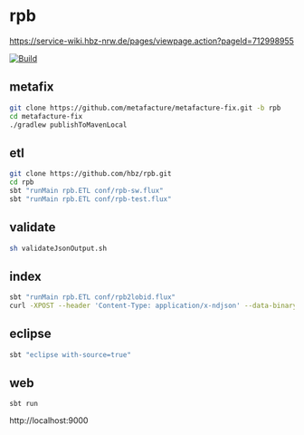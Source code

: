 # rpb

https://service-wiki.hbz-nrw.de/pages/viewpage.action?pageId=712998955

[![Build](https://github.com/hbz/rpb/workflows/Build/badge.svg)](https://github.com/hbz/rpb/actions?query=workflow%3ABuild)

## metafix

```bash
git clone https://github.com/metafacture/metafacture-fix.git -b rpb
cd metafacture-fix
./gradlew publishToMavenLocal
```

## etl

```bash
git clone https://github.com/hbz/rpb.git
cd rpb
sbt "runMain rpb.ETL conf/rpb-sw.flux"
sbt "runMain rpb.ETL conf/rpb-test.flux"
```

## validate

```bash
sh validateJsonOutput.sh
```

## index

```bash
sbt "runMain rpb.ETL conf/rpb2lobid.flux"
curl -XPOST --header 'Content-Type: application/x-ndjson' --data-binary @bulk.ndjson 'weywot3:9200/_bulk'
```

## eclipse

```bash
sbt "eclipse with-source=true"
```

## web

```
sbt run
```

http://localhost:9000
